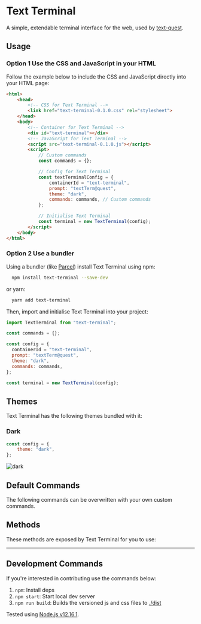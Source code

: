 # Text Terminal

A simple, extendable terminal interface for the web, used by [text-quest](https://github.com/desholmes/text-quest).

## Usage

### Option 1 Use the CSS and JavaScript in your HTML

Follow the example below to include the CSS and JavaScript directly into your HTML page:

```html
<html>
    <head>
        <!-- CSS for Text Terminal -->
        <link href="text-terminal-0.1.0.css" rel="stylesheet">
    </head>
    <body>
        <!-- Container for Text Terminal -->
        <div id="text-terminal"></div>
        <!-- JavaScript for Text Terminal -->
        <script src="text-terminal-0.1.0.js"></script>
        <script>
            // Custom commands
            const commands = {};

            // Config for Text Terminal
            const textTerminalConfig = {
                containerId = "text-terminal",
                prompt: "textTerm@quest",
                theme: "dark",
                commands: commands, // Custom commands
            };

            // Initialise Text Terminal
            const terminal = new TextTerminal(config);
        </script>
    </body>
</html>
```

### Option 2 Use a bundler

Using a bundler (like [Parcel](https://parceljs.org/)) install Text Terminal using npm:

```sh
  npm install text-terminal --save-dev
```

or yarn:

```sh
  yarn add text-terminal
```

Then, import and initialise Text Terminal into your project:

```javascript
import TextTerminal from "text-terminal";

const commands = {};

const config = {
  containerId = "text-terminal",
  prompt: "textTerm@quest",
  theme: "dark",
  commands: commands,
};

const terminal = new TextTerminal(config);
```

## Themes

Text Terminal has the following themes bundled with it:

### Dark

```javascript
const config = {
    theme: "dark",
};
```

![dark](https://camo.githubusercontent.com/5b9ae64751384c654f9a63e4fffbfd5b6b7135df88b5435d0c8c44946025e4ad/68747470733a2f2f692e696d6775722e636f6d2f7952746237334a2e676966)

## Default Commands

The following commands can be overwritten with your own custom commands.

## Methods

These methods are exposed by Text Terminal for you to use:

---

## Development Commands

If you're interested in contributing use the commands below:

1. `npm`: Install deps
1. `npm start`: Start local dev server
1. `npm run build`: Builds the versioned js and css files to [./dist](./dist)

Tested using [Node.js v12.16.1](https://nodejs.org/en/).
